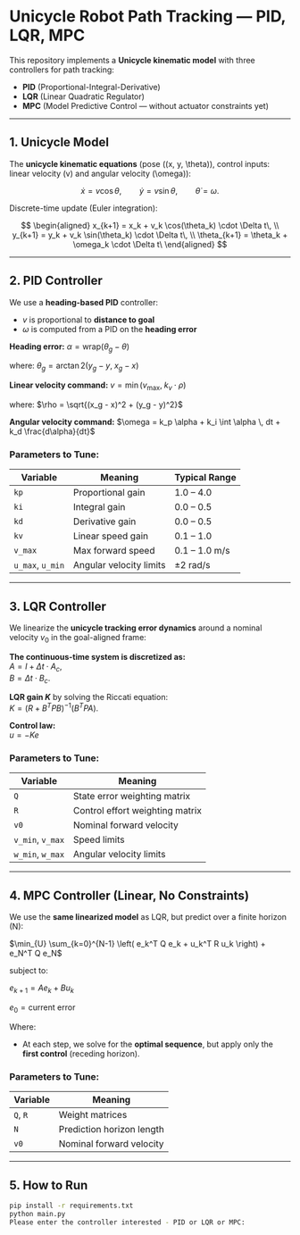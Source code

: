 # Unicycle Robot Path Tracking — PID, LQR, MPC

This repository implements a **Unicycle kinematic model** with three controllers for path tracking:  
- **PID** (Proportional-Integral-Derivative)  
- **LQR** (Linear Quadratic Regulator)  
- **MPC** (Model Predictive Control — without actuator constraints yet)  

---

## 1. Unicycle Model

The **unicycle kinematic equations** (pose \((x, y, \theta)\), control inputs: linear velocity \(v\) and angular velocity \(\omega\)):

$$
\dot{x} = v\cos\theta,\qquad
\dot{y} = v\sin\theta,\qquad
\dot{\theta} = \omega.
$$

Discrete-time update (Euler integration):

$$
\begin{aligned}
x_{k+1} = x_k + v_k \cos(\theta_k) \cdot \Delta t\, \\
y_{k+1} = y_k + v_k \sin(\theta_k) \cdot \Delta t\, \\
\theta_{k+1} = \theta_k + \omega_k \cdot \Delta t\
\end{aligned}
$$

---

## 2. PID Controller

We use a **heading-based PID** controller:

- $v$ is proportional to **distance to goal**
- $\omega$ is computed from a PID on the **heading error**

**Heading error:**
$\alpha = \text{wrap}(\theta_g - \theta)$  

where:
$\theta_g = \arctan2(y_g - y, \; x_g - x)$  

**Linear velocity command:**
$v = \min(v_{\text{max}},\; k_v \cdot \rho)$  

where:
$\rho = \sqrt{(x_g - x)^2 + (y_g - y)^2}$  

**Angular velocity command:**
$\omega = k_p \alpha + k_i \int \alpha \, dt + k_d \frac{d\alpha}{dt}$


### Parameters to Tune:
| Variable | Meaning | Typical Range |
|----------|---------|---------------|
| `kp` | Proportional gain | 1.0 – 4.0 |
| `ki` | Integral gain | 0.0 – 0.5 |
| `kd` | Derivative gain | 0.0 – 0.5 |
| `kv` | Linear speed gain | 0.1 – 1.0 |
| `v_max` | Max forward speed | 0.1 – 1.0 m/s |
| `u_max`, `u_min` | Angular velocity limits | ±2 rad/s |

---

## 3. LQR Controller

We linearize the **unicycle tracking error dynamics** around a nominal velocity $v_0$ in the goal-aligned frame:

**The continuous-time system is discretized as:**  
$A = I + \Delta t \cdot A_c$,  
$B = \Delta t \cdot B_c$.

**LQR gain $K$** by solving the Riccati equation:  
$K = (R + B^T P B)^{-1}(B^T P A)$.

**Control law:**  
$u = -K e$

### Parameters to Tune:
| Variable | Meaning |
|----------|---------|
| `Q` | State error weighting matrix |
| `R` | Control effort weighting matrix |
| `v0` | Nominal forward velocity |
| `v_min`, `v_max` | Speed limits |
| `w_min`, `w_max` | Angular velocity limits |

---

## 4. MPC Controller (Linear, No Constraints)

We use the **same linearized model** as LQR, but predict over a finite horizon \(N\):

$\min_{U} \sum_{k=0}^{N-1} \left( e_k^T Q e_k + u_k^T R u_k \right) + e_N^T Q e_N$

subject to:

$e_{k+1} = A e_k + B u_k$

$e_0 = \text{current error}$


Where:  
- At each step, we solve for the **optimal sequence**, but apply only the **first control** (receding horizon).

### Parameters to Tune:
| Variable | Meaning |
|----------|---------|
| `Q`, `R` | Weight matrices |
| `N` | Prediction horizon length |
| `v0` | Nominal forward velocity |

---

## 5. How to Run

```bash
pip install -r requirements.txt
python main.py
Please enter the controller interested - PID or LQR or MPC:
